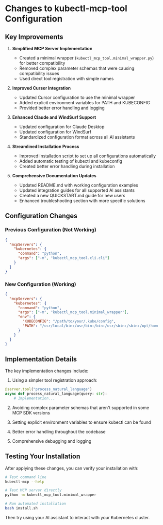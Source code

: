 # Changes to kubectl-mcp-tool Configuration

## Key Improvements

1. **Simplified MCP Server Implementation**
   - Created a minimal wrapper (`kubectl_mcp_tool.minimal_wrapper.py`) for better compatibility
   - Removed complex parameter schemas that were causing compatibility issues
   - Used direct tool registration with simple names

2. **Improved Cursor Integration**
   - Updated Cursor configuration to use the minimal wrapper
   - Added explicit environment variables for PATH and KUBECONFIG
   - Provided better error handling and logging

3. **Enhanced Claude and WindSurf Support**
   - Updated configuration for Claude Desktop
   - Updated configuration for WindSurf
   - Standardized configuration format across all AI assistants

4. **Streamlined Installation Process**
   - Improved installation script to set up all configurations automatically
   - Added automatic testing of kubectl and kubeconfig
   - Created better error handling during installation

5. **Comprehensive Documentation Updates**
   - Updated README.md with working configuration examples
   - Updated integration guides for all supported AI assistants
   - Created a new QUICKSTART.md guide for new users
   - Enhanced troubleshooting section with more specific solutions

## Configuration Changes

### Previous Configuration (Not Working)
```json
{
  "mcpServers": {
    "kubernetes": {
      "command": "python",
      "args": ["-m", "kubectl_mcp_tool.cli.cli"]
    }
  }
}
```

### New Configuration (Working)
```json
{
  "mcpServers": {
    "kubernetes": {
      "command": "python",
      "args": ["-m", "kubectl_mcp_tool.minimal_wrapper"],
      "env": {
        "KUBECONFIG": "/path/to/your/.kube/config",
        "PATH": "/usr/local/bin:/usr/bin:/bin:/usr/sbin:/sbin:/opt/homebrew/bin"
      }
    }
  }
}
```

## Implementation Details

The key implementation changes include:

1. Using a simpler tool registration approach:
```python
@server.tool("process_natural_language")
async def process_natural_language(query: str):
    # Implementation...
```

2. Avoiding complex parameter schemas that aren't supported in some MCP SDK versions

3. Setting explicit environment variables to ensure kubectl can be found

4. Better error handling throughout the codebase

5. Comprehensive debugging and logging

## Testing Your Installation

After applying these changes, you can verify your installation with:

```bash
# Test command line
kubectl-mcp --help

# Test MCP server directly
python -m kubectl_mcp_tool.minimal_wrapper

# Run automated installation
bash install.sh
```

Then try using your AI assistant to interact with your Kubernetes cluster. 